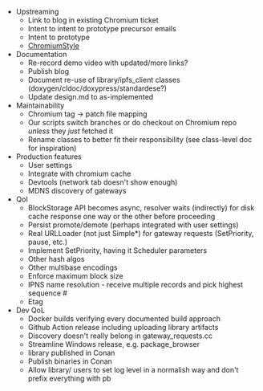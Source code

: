 * Upstreaming
  - Link to blog in existing Chromium ticket
  - Intent to intent to prototype precursor emails
  - Intent to prototype
  - [ChromiumStyle](https://chromium.googlesource.com/chromium/src/+/main/styleguide/c++/c++.md)
* Documentation
  - Re-record demo video with updated/more links?
  - Publish blog
  - Document re-use of library/ipfs_client classes (doxygen/cldoc/doxypress/standardese?)
  - Update design.md to as-implemented
* Maintainability
  - Chromium tag -> patch file mapping
  - Our scripts switch branches or do checkout on Chromium repo _unless_ they _just_ fetched it
  - Rename classes to better fit their responsibility (see class-level doc for inspiration)
* Production features
  - User settings
  - Integrate with chromium cache
  - Devtools (network tab doesn't show enough)
  - MDNS discovery of gateways
* QoI
  - BlockStorage API becomes async, resolver waits (indirectly) for disk cache response one way or the other before proceeding
  - Persist promote/demote (perhaps integrated with user settings)
  - Real URLLoader (not just Simple*) for gateway requests (SetPriority, pause, etc.)
  - Implement SetPriority, having it Scheduler parameters
  - Other hash algos
  - Other multibase encodings
  - Enforce maximum block size
  - IPNS name resolution - receive multiple records and pick highest sequence #
  - Etag
* Dev QoL
  - Docker builds verifying every documented build approach
  - Github Action release including uploading library artifacts
  - Discovery doesn't really belong in gateway_requests.cc
  - Streamline Windows release, e.g. package_browser 
  - library published in Conan
  - Publish binaries in Conan
  - Allow library/ users to set log level in a normalish way and don't prefix everything with pb


